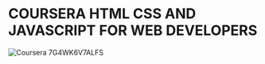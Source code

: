 # COURSERA HTML CSS AND JAVASCRIPT FOR WEB DEVELOPERS
![Coursera 7G4WK6V7ALFS](https://user-images.githubusercontent.com/20595554/90560492-d319b500-e1bc-11ea-9171-c5d417a6cc9d.png)

